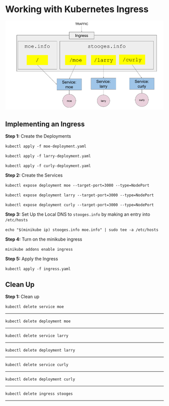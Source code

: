 # Working with Kubernetes Ingress

![Ingress](./images/ingress.png)

## Implementing an Ingress

**Step 1:** Create the Deployments

`kubectl apply -f moe-deployment.yaml`

`kubectl apply -f larry-deployment.yaml`

`kubectl apply -f curly-deployment.yaml`

**Step 2:** Create the Services

`kubectl expose deployment moe --target-port=3000 --type=NodePort`

`kubectl expose deployment larry --target-port=3000 --type=NodePort`

`kubectl expose deployment curly --target-port=3000 --type=NodePort`

**Step 3:** Set Up the Local DNS to `stooges.info` by making an entry into `/etc/hosts`

`echo "$(minikube ip) stooges.info moe.info" | sudo tee -a /etc/hosts`

**Step 4:** Turn on the minikube ingress

`minikube addons enable ingress`

**Step 5:** Apply the Ingress

`kubectl apply -f ingress.yaml`


## Clean Up

**Step 1:** Clean up

`kubectl delete service moe`

------

`kubectl delete deployment moe`

------

`kubectl delete service larry`

------

`kubectl delete deployment larry`

------

`kubectl delete service curly`

------

`kubectl delete deployment curly`

------

`kubectl delete ingress stooges`

------